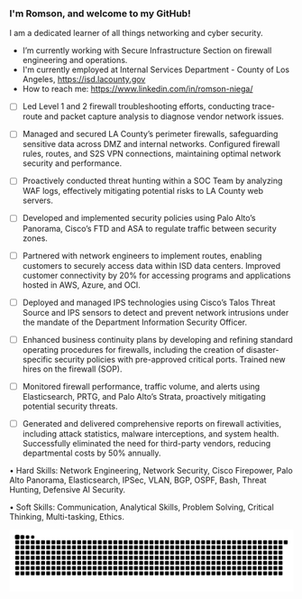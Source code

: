 ### I'm Romson, and welcome to my GitHub!

I am a dedicated learner of all things networking and cyber security. 

- I’m currently working with Secure Infrastructure Section on firewall engineering and operations.
- I'm currently employed at Internal Services Department - County of Los Angeles, https://isd.lacounty.gov
- How to reach me: https://www.linkedin.com/in/romson-niega/



- [ ] Led Level 1 and 2 firewall troubleshooting efforts, conducting trace-route and packet capture analysis to diagnose vendor network issues. 

- [ ] Managed and secured LA County’s perimeter firewalls, safeguarding sensitive data across DMZ and internal networks. Configured firewall rules, routes, and S2S VPN connections, maintaining optimal network security and performance. 

- [ ] Proactively conducted threat hunting within a SOC Team by analyzing WAF logs, effectively mitigating potential risks to LA County web servers.

- [ ] Developed and implemented security policies using Palo Alto’s Panorama, Cisco’s FTD and ASA to regulate traffic between security zones.

- [ ] Partnered with network engineers to implement routes, enabling customers to securely access data within ISD data centers. Improved customer connectivity by 20% for accessing programs and applications hosted in AWS, Azure, and OCI. 
 
- [ ] Deployed and managed IPS technologies using Cisco’s Talos Threat Source and IPS sensors to detect and prevent network intrusions under the mandate of the Department Information Security Officer. 

- [ ] Enhanced business continuity plans by developing and refining standard operating procedures for firewalls, including the creation of disaster-specific security policies with pre-approved critical ports. Trained new hires on the firewall (SOP). 

- [ ] Monitored firewall performance, traffic volume, and alerts using Elasticsearch, PRTG, and Palo Alto’s Strata, proactively mitigating potential security threats. 

- [ ] Generated and delivered comprehensive reports on firewall activities, including attack statistics, malware interceptions, and system health. Successfully eliminated the need for third-party vendors, reducing departmental costs by 50% annually.

  
  
• Hard Skills: Network Engineering, Network Security, Cisco Firepower, Palo Alto Panorama, Elasticsearch, IPSec, VLAN, BGP, OSPF, Bash, Threat Hunting, Defensive AI Security. 
 
• Soft Skills: Communication, Analytical Skills, Problem Solving, Critical Thinking, Multi-tasking, Ethics.

<!--
**Romson-Niega/romson-niega** is a ✨ _special_ ✨ repository because its `README.md` (this file) appears on your GitHub profile.

Here are some ideas to get you started:

- 🔭 I’m currently working on ...
- 🌱 I’m currently learning ...
- 👯 I’m looking to collaborate on ...
- 🤔 I’m looking for help with ...
- 💬 Ask me about ...
- 📫 How to reach me: ...
- 😄 Pronouns: ...
- ⚡ Fun fact: ...
-->


![Contribution Snake](https://raw.githubusercontent.com/Romson-Niega/snk/output/github-contribution-grid-snake.svg)
